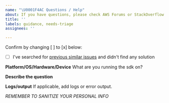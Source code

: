 ```yaml
---
name: "\U0001F4AC Questions / Help"
about: If you have questions, please check AWS Forums or StackOverflow
title: ''
labels: guidance, needs-triage
assignees: ''

---
```


Confirm by changing [ ] to [x] below:
- [ ] I've searched for [previous similar issues](https://github.com/awslabs/aws-crt-php/issues) and didn't find any solution

**Platform/OS/Hardware/Device**
What are you running the sdk on?

**Describe the question**


**Logs/output**
If applicable, add logs or error output.

*REMEMBER TO SANITIZE YOUR PERSONAL INFO*

